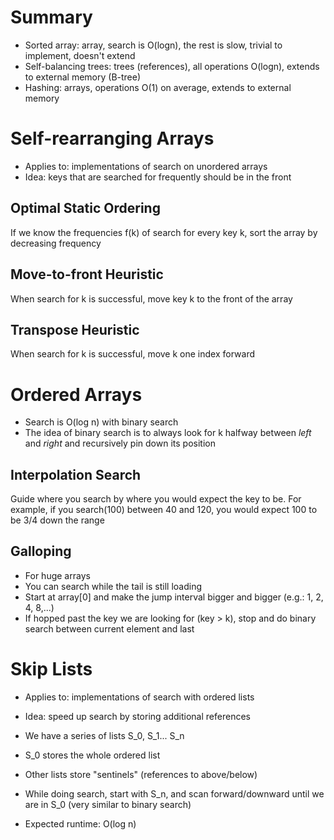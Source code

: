 Summary
=========

* Sorted array: array, search is O(logn), the rest is slow, trivial to implement, doesn't extend
* Self-balancing trees: trees (references), all operations O(logn), extends to external memory (B-tree)
* Hashing: arrays, operations O(1) on average, extends to external memory

Self-rearranging Arrays
==================

* Applies to: implementations of search on unordered arrays
* Idea: keys that are searched for frequently should be in the front

Optimal Static Ordering
-----------------------
If we know the frequencies f(k) of search for every key k, sort the array by decreasing frequency

Move-to-front Heuristic
------------------------
When search for k is successful, move key k to the front of the array

Transpose Heuristic
---------------------
When search for k is successful, move k one index forward

Ordered Arrays
=================

* Search is O(log n) with binary search
* The idea of binary search is to always look for k halfway between *left* and *right* and recursively pin down its position

Interpolation Search
------------------
Guide where you search by where you would expect the key to be.
For example, if you search(100) between 40 and 120, you would expect 100 to be 3/4 down the range

Galloping
-----------
* For huge arrays
* You can search while the tail is still loading
* Start at array[0] and make the jump interval bigger and bigger (e.g.: 1, 2, 4, 8,...)
* If hopped past the key we are looking for (key > k), stop and do binary search between current element and last

Skip Lists
=================

* Applies to: implementations of search with ordered lists
* Idea: speed up search by storing additional references

* We have a series of lists S_0, S_1... S_n
* S_0 stores the whole ordered list
* Other lists store "sentinels" (references to above/below)
* While doing search, start with S_n, and scan forward/downward until we are in S_0 (very similar to binary search)

* Expected runtime: O(log n)